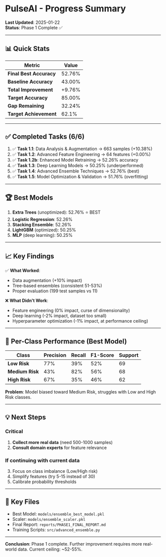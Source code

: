 # PulseAI - Progress Summary

**Last Updated**: 2025-01-22  
**Status**: Phase 1 Complete ✅

---

## 📊 Quick Stats

| Metric | Value |
|--------|-------|
| **Final Best Accuracy** | 52.76% |
| **Baseline Accuracy** | 43.00% |
| **Total Improvement** | +9.76% |
| **Target Accuracy** | 85.00% |
| **Gap Remaining** | 32.24% |
| **Target Achievement** | 62.1% |

---

## ✅ Completed Tasks (6/6)

1. ✅ **Task 1.1**: Data Analysis & Augmentation → 663 samples (+10.38%)
2. ✅ **Task 1.2**: Advanced Feature Engineering → 64 features (+0.00%)
3. ✅ **Task 1.2b**: Enhanced Model Retraining → 52.26% accuracy
4. ✅ **Task 1.3**: Deep Learning Models → 50.25% (underperformed)
5. ✅ **Task 1.4**: Advanced Ensemble Techniques → 52.76% (best)
6. ✅ **Task 1.5**: Model Optimization & Validation → 51.76% (overfitting)

---

## 🏆 Best Models

1. **Extra Trees** (unoptimized): 52.76% ⭐ BEST
2. **Logistic Regression**: 52.26%
3. **Stacking Ensemble**: 52.26%
4. **LightGBM** (optimized): 50.25%
5. **MLP** (deep learning): 50.25%

---

## 📈 Key Findings

✅ **What Worked**:
- Data augmentation (+10% impact)
- Tree-based ensembles (consistent 51-53%)
- Proper evaluation (199 test samples vs 11)

❌ **What Didn't Work**:
- Feature engineering (0% impact, curse of dimensionality)
- Deep learning (-2% impact, dataset too small)
- Hyperparameter optimization (-1% impact, at performance ceiling)

---

## 🎯 Per-Class Performance (Best Model)

| Class | Precision | Recall | F1-Score | Support |
|-------|-----------|--------|----------|---------|
| **Low Risk** | 77% | 39% | 52% | 69 |
| **Medium Risk** | 43% | 82% | 56% | 68 |
| **High Risk** | 67% | 35% | 46% | 62 |

**Problem**: Model biased toward Medium Risk, struggles with Low and High Risk classes.

---

## 💡 Next Steps

### Critical
1. **Collect more real data** (need 500-1000 samples)
2. **Consult domain experts** for feature relevance

### If continuing with current data
3. Focus on class imbalance (Low/High risk)
4. Simplify features (try 5-15 instead of 30)
5. Calibrate probability thresholds

---

## 📁 Key Files

- Best Model: `models/ensemble_best_model.pkl`
- Scaler: `models/ensemble_scaler.pkl`
- Final Report: `reports/PHASE1_FINAL_REPORT.md`
- Training Scripts: `src/advanced_ensemble.py`

---

**Conclusion**: Phase 1 complete. Further improvement requires more real-world data. Current ceiling: ~52-55%.
